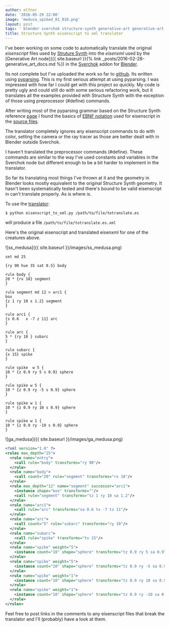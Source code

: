 ```yaml
---
author: elfnor
date: '2016-05-29 22:00'
image: 'medusa_spiked_01_016.png'
layout: post
tags: ' blender sverchok structure-synth generative-art generative-art'
title: Structure Synth eisenscript to xml translator
---
```


I\'ve been working on some code to automatically translate the original *eisenscript* files used by [Struture Synth](http://structuresynth.sourceforge.net/) into the *eisenxml* used by the [Generative Art node]({{ site.baseurl }}{% link _posts/2016-02-28-generative_art_docs.md %}) in the [Sverchok](https://github.com/nortikin/sverchok) addon for [Blender](https://www.blender.org/).

Its not complete but I\'ve uploaded the work so far to [github](https://github.com/elfnor/generative-art-examples/blob/master/eisenscript_to_xml.py). Its written using [pyparsing](http://pyparsing.wikispaces.com/). This is my first serious attempt at using pyparsing. I was impressed with how far I could get with this project so quickly. My code is pretty ugly and could still do with some serious refactoring work, but it translates all the examples provided with Structure Synth with the exception of those using preprocessor (\#define) commands.

After writing most of the pyparsing grammar based on the Structure Synth reference [page](http://structuresynth.sourceforge.net/reference.php) I found the basics of [EBNF notation](https://en.wikipedia.org/wiki/Extended_Backus%E2%80%93Naur_Form) used for eisenscript in the [source files](https://sourceforge.net/p/structuresynth/code/HEAD/tree/trunk/notes.txt#l48).

The translator completely ignores any eisenscript commands to do with color, setting the camera or the ray tracer as those are better dealt with in Blender outside Sverchok.

I haven\'t translated the preprocessor commands (\#define). These commands are similar to the way I\'ve used constants and variables in the Sverchok node but different enough to be a bit harder to implement in the translator.

So far its translating most things I\'ve thrown at it and the geometry in Blender looks mostly equivalent to the original Structure Synth geometry. It hasn\'t been systematically tested and there\'s bound to be valid eisenscript in can\'t translate properly. As is where is.

To use the [translator](https://github.com/elfnor/generative-art-examples/blob/master/eisenscript_to_xml.py):

    $ python eisenscript_to_xml.py /path/to/file/totranslate.es

will produce a file `/path/to/file/totranslate.es.xml`

Here\'s the original eisenscript and translated eisenxml for one of the creatures above.

![ss_medusa]({{ site.baseurl }}/images/ss_medusa.png)

    set md 25

    {ry 90 hue 35 sat 0.5} body

    rule body {
    20 * {rx 18} segment
    }

    rule segment md 12 > arc1 {
    box
    {z 1 ry 10 s 1.2} segment
    }

    rule arc1 {
    {s 0.6   x -7 z 11} arc
    }

    rule arc {
    5 * {ry 10 } subarc
    }

    rule subarc {
    {x 15} spike
    }

    rule spike  w 5 {
    10 * {z 0.9 ry 5 s 0.9} sphere
    }

    rule spike w 5 {
    10 * {z 0.9 ry -5 s 0.9} sphere
    }

    rule spike w 1 {
    10 * {z 0.9 ry 10 s 0.9} sphere
    }

    rule spike w 1 {
    10 * {z 0.9 ry -10 s 0.9} sphere
    }

![ga_medusa]({{ site.baseurl }}/images/ga_medusa.png)

```xml
<?xml version="1.0" ?>
<rules max_depth="25">
  <rule name="entry">
    <call rule="body" transforms="ry 90"/>
  </rule>
  <rule name="body">
    <call count="20" rule="segment" transforms="rx 18"/>
  </rule>
  <rule max_depth="12" name="segment" successor="arc1">
    <instance shape="box" transforms=""/>
    <call rule="segment" transforms="tz 1 ry 10 sa 1.2"/>
  </rule>
  <rule name="arc1">
    <call rule="arc" transforms="sa 0.6 tx -7 tz 11"/>
  </rule>
  <rule name="arc">
    <call count="5" rule="subarc" transforms="ry 10"/>
  </rule>
  <rule name="subarc">
    <call rule="spike" transforms="tx 15"/>
  </rule>
  <rule name="spike" weight="5">
    <instance count="10" shape="sphere" transforms="tz 0.9 ry 5 sa 0.9"/>
  </rule>
  <rule name="spike" weight="5">
    <instance count="10" shape="sphere" transforms="tz 0.9 ry -5 sa 0.9"/>
  </rule>
  <rule name="spike" weight="1">
    <instance count="10" shape="sphere" transforms="tz 0.9 ry 10 sa 0.9"/>
  </rule>
  <rule name="spike" weight="1">
    <instance count="10" shape="sphere" transforms="tz 0.9 ry -10 sa 0.9"/>
  </rule>
</rules>
```

Feel free to post links in the comments to any eisenscript files that break the translator and I\'ll (probably) have a look at them.
